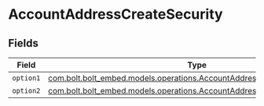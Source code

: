 # AccountAddressCreateSecurity


## Fields

| Field                                                                                                                                       | Type                                                                                                                                        | Required                                                                                                                                    | Description                                                                                                                                 |
| ------------------------------------------------------------------------------------------------------------------------------------------- | ------------------------------------------------------------------------------------------------------------------------------------------- | ------------------------------------------------------------------------------------------------------------------------------------------- | ------------------------------------------------------------------------------------------------------------------------------------------- |
| `option1`                                                                                                                                   | [com.bolt.bolt_embed.models.operations.AccountAddressCreateSecurityOption1](../../models/operations/AccountAddressCreateSecurityOption1.md) | :heavy_minus_sign:                                                                                                                          | N/A                                                                                                                                         |
| `option2`                                                                                                                                   | [com.bolt.bolt_embed.models.operations.AccountAddressCreateSecurityOption2](../../models/operations/AccountAddressCreateSecurityOption2.md) | :heavy_minus_sign:                                                                                                                          | N/A                                                                                                                                         |